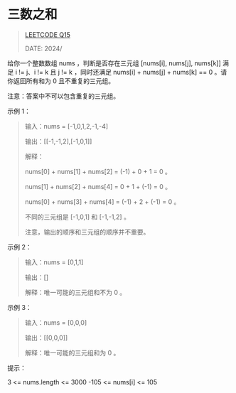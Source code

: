 #  三数之和

> [LEETCODE Q15](https://leetcode.cn/problems/3sum/description/)
>
> DATE: 2024/
>

给你一个整数数组 nums ，判断是否存在三元组 [nums[i], nums[j], nums[k]] 满足 i != j、i != k 且 j != k ，同时还满足 nums[i] + nums[j] + nums[k] == 0 。请你返回所有和为 0 且不重复的三元组。

注意：答案中不可以包含重复的三元组。

示例 1：

>输入：nums = [-1,0,1,2,-1,-4]
> 
>输出：[[-1,-1,2],[-1,0,1]]
> 
>解释：
> 
>nums[0] + nums[1] + nums[2] = (-1) + 0 + 1 = 0 。
> 
>nums[1] + nums[2] + nums[4] = 0 + 1 + (-1) = 0 。
> 
>nums[0] + nums[3] + nums[4] = (-1) + 2 + (-1) = 0 。
> 
>不同的三元组是 [-1,0,1] 和 [-1,-1,2] 。
> 
>注意，输出的顺序和三元组的顺序并不重要。

示例 2：

>输入：nums = [0,1,1]
> 
>输出：[]
>
>解释：唯一可能的三元组和不为 0 。


示例 3：

>输入：nums = [0,0,0]
> 
>输出：[[0,0,0]]
> 
>解释：唯一可能的三元组和为 0 。


提示：

3 <= nums.length <= 3000
-105 <= nums[i] <= 105